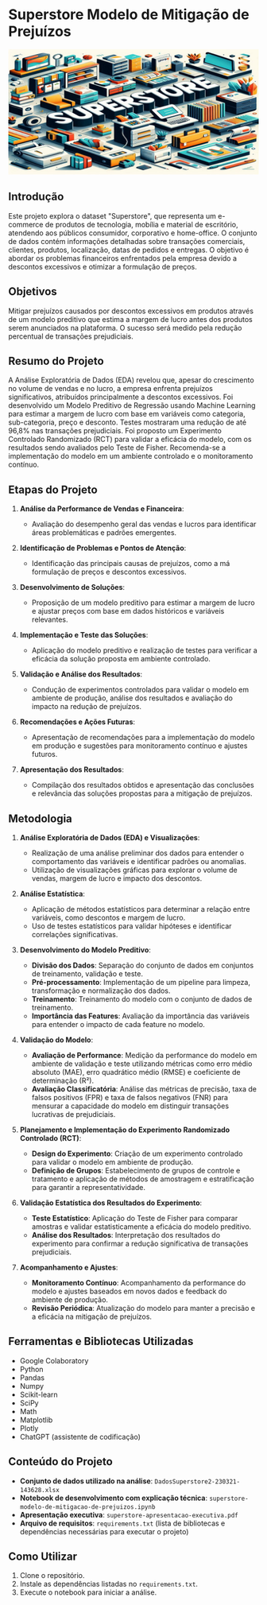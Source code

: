 # Superstore Modelo de Mitigação de Prejuízos

![Imagem de Capa](cover.png)

## Introdução

Este projeto explora o dataset "Superstore", que representa um e-commerce de produtos de tecnologia, mobília e material de escritório, atendendo aos públicos consumidor, corporativo e home-office. O conjunto de dados contém informações detalhadas sobre transações comerciais, clientes, produtos, localização, datas de pedidos e entregas. O objetivo é abordar os problemas financeiros enfrentados pela empresa devido a descontos excessivos e otimizar a formulação de preços.

## Objetivos

Mitigar prejuízos causados por descontos excessivos em produtos através de um modelo preditivo que estima a margem de lucro antes dos produtos serem anunciados na plataforma. O sucesso será medido pela redução percentual de transações prejudiciais.

## Resumo do Projeto

A Análise Exploratória de Dados (EDA) revelou que, apesar do crescimento no volume de vendas e no lucro, a empresa enfrenta prejuízos significativos, atribuídos principalmente a descontos excessivos. Foi desenvolvido um Modelo Preditivo de Regressão usando Machine Learning para estimar a margem de lucro com base em variáveis como categoria, sub-categoria, preço e desconto. Testes mostraram uma redução de até 96,8% nas transações prejudiciais. Foi proposto um Experimento Controlado Randomizado (RCT) para validar a eficácia do modelo, com os resultados sendo avaliados pelo Teste de Fisher. Recomenda-se a implementação do modelo em um ambiente controlado e o monitoramento contínuo.

## Etapas do Projeto

1. **Análise da Performance de Vendas e Financeira**:
   - Avaliação do desempenho geral das vendas e lucros para identificar áreas problemáticas e padrões emergentes.

2. **Identificação de Problemas e Pontos de Atenção**:
   - Identificação das principais causas de prejuízos, como a má formulação de preços e descontos excessivos.

3. **Desenvolvimento de Soluções**:
   - Proposição de um modelo preditivo para estimar a margem de lucro e ajustar preços com base em dados históricos e variáveis relevantes.

4. **Implementação e Teste das Soluções**:
   - Aplicação do modelo preditivo e realização de testes para verificar a eficácia da solução proposta em ambiente controlado.

5. **Validação e Análise dos Resultados**:
   - Condução de experimentos controlados para validar o modelo em ambiente de produção, análise dos resultados e avaliação do impacto na redução de prejuízos.

6. **Recomendações e Ações Futuras**:
   - Apresentação de recomendações para a implementação do modelo em produção e sugestões para monitoramento contínuo e ajustes futuros.

7. **Apresentação dos Resultados**:
   - Compilação dos resultados obtidos e apresentação das conclusões e relevância das soluções propostas para a mitigação de prejuízos.

## Metodologia

1. **Análise Exploratória de Dados (EDA) e Visualizações**:
   - Realização de uma análise preliminar dos dados para entender o comportamento das variáveis e identificar padrões ou anomalias.
   - Utilização de visualizações gráficas para explorar o volume de vendas, margem de lucro e impacto dos descontos.

2. **Análise Estatística**:
   - Aplicação de métodos estatísticos para determinar a relação entre variáveis, como descontos e margem de lucro.
   - Uso de testes estatísticos para validar hipóteses e identificar correlações significativas.

3. **Desenvolvimento do Modelo Preditivo**:
   - **Divisão dos Dados**: Separação do conjunto de dados em conjuntos de treinamento, validação e teste.
   - **Pré-processamento**: Implementação de um pipeline para limpeza, transformação e normalização dos dados.
   - **Treinamento**: Treinamento do modelo com o conjunto de dados de treinamento.
   - **Importância das Features**: Avaliação da importância das variáveis para entender o impacto de cada feature no modelo.

4. **Validação do Modelo**:
   - **Avaliação de Performance**: Medição da performance do modelo em ambiente de validação e teste utilizando métricas como erro médio absoluto (MAE), erro quadrático médio (RMSE) e coeficiente de determinação (R²).
   - **Avaliação Classificatória**: Análise das métricas de precisão, taxa de falsos positivos (FPR) e taxa de falsos negativos (FNR) para mensurar a capacidade do modelo em distinguir transações lucrativas de prejudiciais.

5. **Planejamento e Implementação do Experimento Randomizado Controlado (RCT)**:
   - **Design do Experimento**: Criação de um experimento controlado para validar o modelo em ambiente de produção.
   - **Definição de Grupos**: Estabelecimento de grupos de controle e tratamento e aplicação de métodos de amostragem e estratificação para garantir a representatividade.

6. **Validação Estatística dos Resultados do Experimento**:
   - **Teste Estatístico**: Aplicação do Teste de Fisher para comparar amostras e validar estatisticamente a eficácia do modelo preditivo.
   - **Análise dos Resultados**: Interpretação dos resultados do experimento para confirmar a redução significativa de transações prejudiciais.

7. **Acompanhamento e Ajustes**:
   - **Monitoramento Contínuo**: Acompanhamento da performance do modelo e ajustes baseados em novos dados e feedback do ambiente de produção.
   - **Revisão Periódica**: Atualização do modelo para manter a precisão e a eficácia na mitigação de prejuízos.

## Ferramentas e Bibliotecas Utilizadas

- Google Colaboratory
- Python
- Pandas
- Numpy
- Scikit-learn
- SciPy
- Math
- Matplotlib
- Plotly
- ChatGPT (assistente de codificação)

## Conteúdo do Projeto

- **Conjunto de dados utilizado na análise**: `DadosSuperstore2-230321-143628.xlsx`
- **Notebook de desenvolvimento com explicação técnica**: `superstore-modelo-de-mitigacao-de-prejuizos.ipynb`
- **Apresentação executiva**: `superstore-apresentacao-executiva.pdf`
- **Arquivo de requisitos**: `requirements.txt` (lista de bibliotecas e dependências necessárias para executar o projeto)

## Como Utilizar

1. Clone o repositório.
2. Instale as dependências listadas no `requirements.txt`.
3. Execute o notebook para iniciar a análise.
